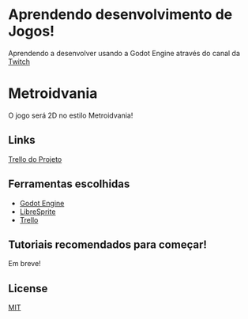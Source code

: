 # Aprendendo desenvolvimento de Jogos!
Aprendendo a desenvolver usando a Godot Engine através do canal da [Twitch](https://www.twitch.tv/efraimmarcatto)
# Metroidvania
O jogo será 2D no estilo Metroidvania!

## Links
[Trello do Projeto](https://trello.com/b/qUzBWN3M/gamedev-twitchtv-efraimmarcatto)

## Ferramentas escolhidas

+ [Godot Engine](https://godotengine.org/)
+ [LibreSprite](https://github.com/LibreSprite/LibreSprite)
+ [Trello](https://www.aseprite.org/)

## Tutoriais recomendados para começar!
Em breve!


## License
[MIT](https://choosealicense.com/licenses/mit/)

